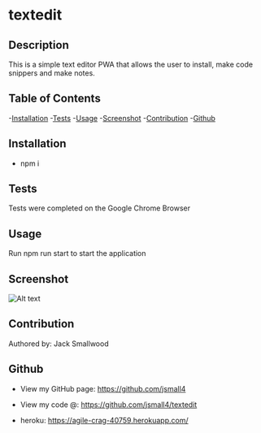 # textedit

## Description

This is a simple text editor PWA that allows the user to install, make code snippers and make notes.

## Table of Contents

-[Installation](#installation) -[Tests](#tests) -[Usage](#usage) -[Screenshot](#screenshot) -[Contribution](#contribution) -[Github](#github)

## Installation

- npm i

## Tests

Tests were completed on the Google Chrome Browser

## Usage

Run npm run start to start the application

## Screenshot

![Alt text](../../../../../var/folders/2p/7bbfwsm54yz8g52c0m5ygr3w0000gn/T/TemporaryItems/NSIRD_screencaptureui_Zu5rGY/Screenshot%202022-12-01%20at%2009.27.43.png)

## Contribution

Authored by: Jack Smallwood

## Github

- View my GitHub page: https://github.com/jsmall4

- View my code @: https://github.com/jsmall4/textedit

- heroku: https://agile-crag-40759.herokuapp.com/
